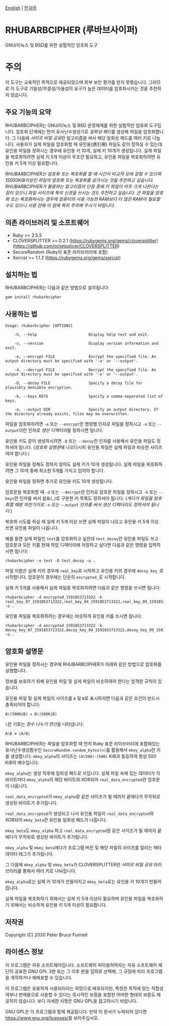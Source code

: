 [English](README.md) | [한국어](README.ko.md)

# RHUBARBCIPHER (루바브사이퍼)
GNU/리눅스 및 BSD를 위한 실험적인 암호화 도구

# 주의
이 도구는 교육적인 목적으로 제공되었으며 외부 보안 평가를 받지 못했습니다. 그러므로 이 도구로 기밀성/무결성/가용성의 요구가 높은 데이터를 암호화시키는 것을 추천하지 않습니다.

## 주요 기능의 요약
RHUBARBCIPHER는 GNU/리눅스 및 BSD 운영체계를 위한 실험적인 암호화 도구입니다. 암호화 단계에는 먼저 유사난수생성기로 *일회성 패드*를 생성해 파일을 암호화합니다. 그 다음에 *샤미르 비밀 공유*란 알고리즘을 써서 해당 일회성 패드를 여러 키로 나눕니다. 사용자가 실제 파일을 암호화할 때 유인용(誘引用) 파일도 같이 정하실 수 있는데 유인용 파일을 정하시는 경우에 유인용 키 10개, 실제 키 10개가 생성됩니다. 실제 파일을 복호화하려면 실제 키 5개 이상이 무조건 필요하고, 유인용 파일을 복호화하려면 유인용 키 5개 이상 필요합니다.

*RHUBARBCIPHER는 암호화 또는 복호화를 할 때 시간이 비교적 오래 걸릴 수 있으며 15000KiB이상인 파일의 암호화 또는 복호화를 삼가시는 것을 추천하고 싶습니다. RHUBARBCIPHER가 활용하는 알고리즘의 단점 중에 키 파일이 아주 크게 나온다는 점이 있으니 파일 사이즈에 특히 신경을 쓰시는 것도 추천하고 싶습니다. 큰 파일을 암호화 또는 복호화하시는 경우에 컴퓨터의 사용 가능한 RAM보다 더 많은 RAM이 필요할 수도 있으니 사용 전에 이 점에 특히 주의해 주시기 바랍니다.*

## 의존 라이브러리 및 소프트웨어
* Ruby >= 2.5.5
* CLOVERSPLITTER >= 0.2.1 (https://rubygems.org/gems/cloversplitter) (https://github.com/octetsplicer/CLOVERSPLITTER)
* SecureRandom (Ruby의 표준 라이브러리에 포함)
* Xorcist >= 1.1.2 (https://rubygems.org/gems/xorcist)

## 설치하는 법
RHUBARBCIPHER는 다음과 같은 방법으로 설치됩니다:
```
gem install rhubarbcipher
```

## 사용하는 법
```
Usage: rhubarbcipher [OPTIONS]

    -h, --help                       Display help text and exit.

    -v, --version                    Display version information and exit.

    -e, --encrypt FILE               Encrypt the specified file. An output directory must be specified with '-o' or '--output'.

    -d, --decrypt FILE               Decrypt the specified file. An output directory must be specified with '-o' or '--output'.

    -D, --decoy FILE                 Specify a decoy file for plausibly deniable encryption.

    -k, --keys KEYS                  Specify a comma-separated list of keys.

    -o, --output DIR                 Specify an output directory. If the directory already exists, files may be overwritten.

```

파일을 암호화하려면 `-e` 또는 `--encrypt`란 명령행 인자로 파일을 정하시고 `-o` 또는 `--output`이란 인자로 *생산 디렉터리*를 정하시면 됩니다.

유인용 키도 같이 생성하시려면 `-D` 또는 `--decoy`란 인자를 사용해서 유인용 파일도 정하셔야 됩니다. (*암호화 설명문*에 나오다시피 유인용 파일은 실제 파일과 비슷한 사이즈여야 합니다.)

유인용 파일을 정해도 정하지 않아도 실제 키가 10개 생성됩니다. 실제 파일을 복호화하려면 그 10개 중에 최소한 5개를 가지고 있어야 합니다.

유인용 파일을 정하면 추가로 유인용 키도 10개 생성됩니다.

암호문을 복호화할 때 `-d` 또는 `--decrypt`란 인자로 암호문 파일을 정하시고 `-k` 또는 `--keys`란 인자를 써서 쉼표(`,`)로 구분한 키 목록도 정하셔야 됩니다. (*게다가 파일을 암호화할 때랑 마찬가지로 `-o` 또는 `--output` 인자를 써서 생산 디렉터리도 정하셔야 됩니다.*)

복호화 시도를 하실 때 실제 키 5개 이상 쓰면 실제 파일이 나오고 유인용 키 5개 이상 쓰면 유인용 파일이 나옵니다.

예를 들면 실제 파일인 `test`를 암호화하고 싶은데 `test_decoy`란 유인용 파일도 쓰고 암호문과 모든 키를 현재 작업 디렉터리에 저장하고 싶다면 다음과 같은 명령을 입력하시면 됩니다:

```
rhubarbcipher -e test -D test_decoy -o .
```

파일 이름은 실제 키의 경우에 `real_key`로 시작하고 유인용 키의 경우에 `decoy_key_`로 시작합니다. 암호문의 경우에는 단순히 `encrypted_`로 시작합니다.

실제 키 5개를 사용해서 실제 파일을 복호화하려면 다음과 같은 명령을 쓰시면 됩니다:

```
rhubarbcipher -d encrypted_1591853713322 -k real_key_07_1591853713322,real_key_04_1591853713322,real_key_09_1591853713322,real_key_02_1591853713322,real_key_06_1591853713322 -o .
```

유인용 파일을 복호화하려는 경우에는 비슷하게 유인용 키를 쓰시면 됩니다:

```
rhubarbcipher -d encrypted_1591853713322 -k decoy_key_07_1591853713322,decoy_key_04_1591853713322,decoy_key_09_1591853713322,decoy_key_02_1591853713322,decoy_key_06_1591853713322 -o .
```

## 암호화 설명문
유인용 파일을 정하시는 경우에 RHUBARBCIPHER가 아래와 같은 방법으로 암호화를 실행합니다.

정보를 보호하기 위해 유인용 파일 및 실제 파일이 비슷하여야 한다는 엄격한 규칙이 있습니다.

유인용 파일 및 실제 파일의 사이즈를 `A` 및 `B`로 표시하자면 다음과 같은 조건이 반드시 충족되어야 합니다:

```
A\(500KiB) = B\(500KiB)
```

`\`란 기호는 *정수 나누기 연산*을 나타냅니다:

```
A\B ≡ ⌊A/B⌋
```

RHUBARBCIPHER는 파일을 암호화할 때 먼저 Ruby 표준 라이브러리에 포함돼있는 유사난수생성함수인 `SecureRandom.random_bytes(n)`를 활용해서 `mkey_alpha`란 키를 생성합니다. `mkey_alpha`의 사이즈는 `(A\500)·(500)` KiB과 동등하여 항상 500 KiB의 배수입니다.

`mkey_alpha`는 생성 직후에 일회성 패드로 쓰입니다. 실제 파일 속에 있는 데이터가 각 바이트마다 `mkey_alpha`의 해당 바이트와 XOR되어 `real_data_encrypted`란 암호문이 나옵니다.

`real_data_encrypted`가 `mkey_alpha`랑 같은 사이즈가 될 때까지 끝에다가 무작위로 생성된 바이트가 추가됩니다.

`real_data_encrypted`가 생성되고 나서 유인용 파일이 `real_data_encrypted`와 XOR되어 `mkey_beta`란 유인용 일회성 패드가 나옵니다.

`mkey_beta`도 `mkey_alpha` 하고 `real_data_encrypted`랑 같은 사이즈가 될 때까지 끝에다가 무작위로 생성된 바이트가 추가됩니다.

`mkey_alpha` 및 `mkey_beta`에다가 프로그램 버전 및 해당 파일의 사이즈를 알리는 메타데이터 태그가 추가됩니다.

그 다음에 `mkey_alpha` 및 `mkey_beta`가 CLOVERSPLITTER란 *샤미르 비밀 공유* 라이브러리를 통해서 여러 키로 나눠집니다.

`mkey_alpha`로는 실제 키 10개가 만들어지고 `mkey_beta`로는 유인용 키 10개가 만들어집니다.

실제 파일을 복호화하기 위해서는 실제 키 5개 이상이 필요하며 유인용 파일을 복호화하기 위해서는 비슷하게 유인용 키 5개 이상이 필요합니다.

## 저작권
Copyright (C) 2020 Peter Bruce Funnell

## 라이센스 정보
이 프로그램은 자유 소프트웨어입니다. 소프트웨어 피이용허락자는 자유 소프트웨어 재단이 공표한 GNU GPL 3판 또는 그 이후 판을 임의로 선택해, 그 규정에 따라 프로그램을 개작하거나 재배포할 수 있습니다.

이 프로그램은 유용하게 사용되리라는 희망으로 배포되지만, 특정한 목적에 맞는 적합성 여부나 판매용으로 사용할 수 있다는 묵시적인 보증을 포함한 어떠한 형태의 보증도 제공하지 않습니다. 보다 자세한 사항은 GNU GPL을 참고하시기 바랍니다.

GNU GPL은 이 프로그램과 함께 제공됩니다. 만약 이 문서가 누락되어 있다면 <https://www.gnu.org/licenses/>를 보아주십시오.
